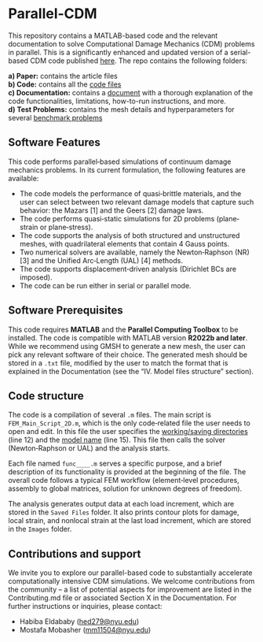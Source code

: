 # Parallel-CDM

This repository contains a MATLAB-based code and the relevant documentation to solve Computational Damage Mechanics (CDM) problems in parallel. This is a significantly enhanced and updated version of a serial-based CDM code published [here](https://github.com/roshanphilip/UAL-codes). The repo contains the following folders:

**a)	Paper:** contains the article files  <br /> 
**b)	Code:** contains all the [code files](https://github.com/Habiba-Eldababy/Parallel-CDM/tree/main/Code)  <br /> 
**c)	Documentation:** contains a [document](https://github.com/Habiba-Eldababy/Parallel-CDM/blob/main/Documentation/ParallelCDM_Documentation.md) with a thorough explanation of the code functionalities, limitations, how-to-run instructions, and more. <br /> 
**d)	Test Problems:** contains the mesh details and hyperparameters for several [benchmark problems](https://github.com/Habiba-Eldababy/Parallel-CDM/tree/main/Test%20Problems)<br /> 

## Software Features

This code performs parallel‐based simulations of continuum damage mechanics problems. In its current formulation, the following features are available:

- The code models the performance of quasi‐brittle materials, and the user can select between two relevant damage models that capture such behavior: the Mazars [1] and the Geers [2] damage laws.
- The code performs quasi‐static simulations for 2D problems (plane‐strain or plane‐stress).
- The code supports the analysis of both structured and unstructured meshes, with quadrilateral elements that contain 4 Gauss points.
- Two numerical solvers are available, namely the Newton‐Raphson (NR) [3] and the Unified Arc‐Length (UAL) [4] methods.
- The code supports displacement‐driven analysis (Dirichlet BCs are imposed).
- The code can be run either in serial or parallel mode.

## Software Prerequisites

This code requires **MATLAB** and the **Parallel Computing Toolbox** to be installed. The code is compatible with MATLAB version **R2022b and later**. While we recommend using GMSH to generate a new mesh, the user can pick any relevant software of their choice. The generated mesh should be stored in a `.txt` file, modified by the user to match the format that is explained in the Documentation (see the “IV. Model files structure” section).

## Code structure

The code is a compilation of several `.m` files. The main script is `FEM_Main_Script_2D.m`, which is the only code‐related file the user needs to open and edit. In this file the user specifies the <ins>working/saving directories</ins> (line 12) and the <ins>model name</ins> (line 15). This file then calls the solver (Newton‐Raphson or UAL) and the analysis starts.

Each file named `func____.m` serves a specific purpose, and a brief description of its functionality is provided at the beginning of the file. The overall code follows a typical FEM workflow (element‐level procedures, assembly to global matrices, solution for unknown degrees of freedom).

The analysis generates output data at each load increment, which are stored in the `Saved Files` folder. It also prints contour plots for damage, local strain, and nonlocal strain at the last load increment, which are stored in the `Images` folder.

## Contributions and support

We invite you to explore our parallel-based code to substantially accelerate computationally intensive CDM simulations. We welcome contributions from the community – a list of potential aspects for improvement are listed in the Contributing.md file or associated Section X in the Documentation. For further instructions or inquiries, please contact:  <br /> 

* Habiba Eldababy (hed279@nyu.edu)  <br /> 
* Mostafa Mobasher (mm11504@nyu.edu) <br /> 

